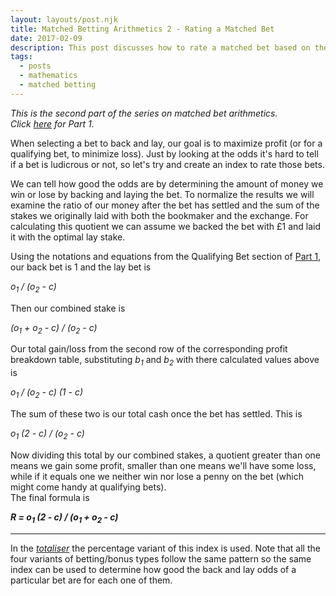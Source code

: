 ```yaml
---
layout: layouts/post.njk
title: Matched Betting Arithmetics 2 - Rating a Matched Bet
date: 2017-02-09
description: This post discusses how to rate a matched bet based on the back and lay odds.
tags:
  - posts
  - mathematics
  - matched betting
---
```

_This is the second part of the series on matched bet arithmetics.<br>
Click [here](/posts/2017-2-1-Matched-Betting-Arithmetics/) for Part 1._

When selecting a bet to back and lay, our goal is to maximize profit (or for a qualifying bet, to minimize loss). Just by looking at the odds it's hard to tell if a bet is ludicrous or not, so let's try and create an index to rate those bets.

We can tell how good the odds are by determining the amount of money we win or lose by backing and laying the bet. To normalize the results we will examine the ratio of our money after the bet has settled and the sum of the stakes we originally laid with both the bookmaker and the exchange. For calculating this quotient we can assume we backed the bet with £1 and laid it with the optimal lay stake.

Using the notations and equations from the Qualifying Bet section of [Part 1](/posts/2017-2-1-Matched-Betting-Arithmetics/), our back bet is 1 and the lay bet is

_o<sub>1</sub> / (o<sub>2</sub> - c)_

Then our combined stake is

_(o<sub>1</sub> + o<sub>2</sub> - c) / (o<sub>2</sub> - c)_

Our total gain/loss from the second row of the corresponding profit breakdown table, substituting _b<sub>1</sub>_ and _b<sub>2</sub>_ with there calculated values above is

_o<sub>1</sub> / (o<sub>2</sub> - c) (1 - c)_

The sum of these two is our total cash once the bet has settled. This is

_o<sub>1</sub> (2 - c) / (o<sub>2</sub> - c)_

Now dividing this total by our combined stakes, a quotient greater than one means we gain some profit, smaller than one means we'll have some loss, while if it equals one we neither win nor lose a penny on the bet (which might come handy at qualifying bets).<br>
The final formula is

**_R = o<sub>1</sub> (2 - c) / (o<sub>1</sub> + o<sub>2</sub> - c)_**

---

In the [*totaliser*](https://github.com/gkoos/totaliser) the percentage variant of this index is used. Note that all the four variants of betting/bonus types follow the same pattern so the same index can be used to determine how good the back and lay odds of a particular bet are for each one of them.

